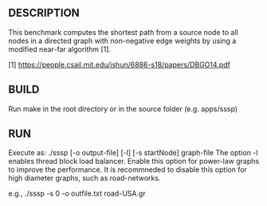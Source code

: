 ## DESCRIPTION

This benchmark computes the shortest path from a source node to all nodes in a directed graph with non-negative edge weights by using a modified near-far algorithm [1].

[1] https://people.csail.mit.edu/jshun/6886-s18/papers/DBGO14.pdf


## BUILD

Run make in the root directory or in the source folder (e.g. apps/sssp)

## RUN

Execute as: ./sssp [-o output-file] [-l] [-s startNode] graph-file 
The option -l  enables thread block load balancer. Enable this option for power-law graphs to improve the performance. It is recommneded to disable this option for high diameter graphs, such as road-networks. 

e.g., ./sssp -s 0 -o outfile.txt road-USA.gr
